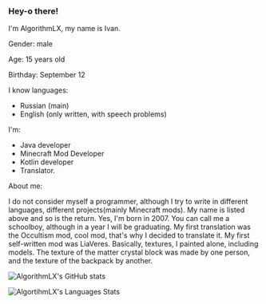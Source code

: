 ### Hey-o there!
I'm AlgorithmLX, my name is Ivan. 

Gender: male

Age: 15 years old

Birthday: September 12

I know languages:

- Russian (main)
- English (only written, with speech problems)

I'm:

- Java developer
- Minecraft Mod Developer
- Kotlin developer
- Translator.

About me: 

I do not consider myself a programmer, although I try to write in different languages, different projects(mainly Minecraft mods).
My name is listed above and so is the return. Yes, I'm born in 2007. You can call me a schoolboy, although in a year I will be graduating.
My first translation was the Occultism mod, cool mod, that's why I decided to translate it.
My first self-written mod was LiaVeres. Basically, textures, I painted alone, including models. The texture of the matter crystal block was made by one person, and the texture of the backpack by another.

![AlgorithmLX's GitHub stats](https://github-readme-stats.vercel.app/api?username=AlgorithmLX&count_private=true&theme=dark)


![AlgortihmLX's Languages Stats](https://github-readme-stats.vercel.app/api/top-langs/?username=AlgorithmLX&layout=compact&hide=html&bg_color=00000000&text_color=7a7a7a)
